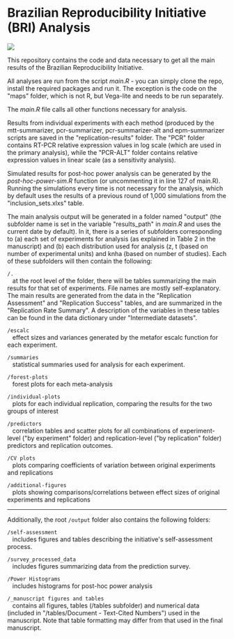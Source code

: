 # Brazilian Reproducibility Initiative (BRI) Analysis
[![](<https://img.shields.io/badge/Dataverse DOI-10.7910/DVN/ZJRDIV-orange>)](https://dataverse.harvard.edu/dataset.xhtml?persistentId=doi:10.7910/DVN/ZJRDIV)

This repository contains the code and data necessary to get all the main results of the Brazilian Reproducibility Initiative.

All analyses are run from the script _main.R_ - you can simply clone the repo, install the required packages and run it. The exception is the code on the "maps" folder, which is not R, but Vega-lite and needs to be run separately. 

The _main.R_ file calls all other functions necessary for analysis.

Results from individual experiments with each method (produced by the mtt-summarizer, pcr-summarizer, pcr-summarizer-alt and epm-summarizer scripts are saved in the "replication-results" folder. The "PCR" folder contains RT-PCR relative expression values in log scale (which are used in the primary analysis), while the "PCR-ALT" folder contains relative expression values in linear scale (as a sensitivity analysis).

Simulated results for post-hoc power analysis can be generated by the _post-hoc-power-sim.R_ function (or uncommenting it in line 127 of main.R). Running the simulations every time is not necessary for the analysis, which by default uses the results of a previous round of 1,000 simulations from the "inclusion_sets.xlxs" table.

The main analysis output will be generated in a folder named "output" (the subfolder name is set in the variable "results_path" in *main.R* and uses the current date by default). In it, there is a series of subfolders corresponding to (a) each set of experiments for analysis (as explained in Table 2 in the manuscript) and (b) each distribution used for analysis (z, t (based on number of experimental units) and knha (based on number of studies). Each of these subfolders will then contain the following:

`/.`  
&nbsp;&nbsp;&nbsp;at the root level of the folder, there will be tables summarizing the main results for that set of experiments. File names are mostly self-explanatory. The main results are generated from the data in the "Replication Assessment" and "Replication Success" tables, and are summarized in the "Replication Rate Summary". A description of the variables in these tables can be found in the data dictionary under "Intermediate datasets".

`/escalc`   
&nbsp;&nbsp;&nbsp;effect sizes and variances generated by the metafor escalc function for each experiment. 

`/summaries`  
&nbsp;&nbsp;&nbsp;statistical summaries used for analysis for each experiment.

`/forest-plots`  
&nbsp;&nbsp;&nbsp;forest plots for each meta-analysis

`/individual-plots`  
&nbsp;&nbsp;&nbsp;plots for each individual replication, comparing the results for the two groups of interest

`/predictors`  
&nbsp;&nbsp;&nbsp;correlation tables and scatter plots for all combinations of experiment-level ("by experiment" folder) and replication-level ("by replication" folder) predictors and replication outcomes.

`/CV plots`  
&nbsp;&nbsp;&nbsp;plots comparing coefficients of variation between original experiments and replications

`/additional-figures`  
&nbsp;&nbsp;&nbsp;plots showing comparisons/correlations between effect sizes of original experiments and replications

- - -

Additionally, the root `/output` folder also contains the following folders:

`/self-assessment`  
&nbsp;&nbsp;&nbsp;includes figures and tables describing the initiative's self-assessment process.

`/survey_processed_data`  
&nbsp;&nbsp;&nbsp;includes figures summarizing data from the prediction survey. 

`/Power Histograms`  
&nbsp;&nbsp;&nbsp;includes histograms for post-hoc power analysis 

`/_manuscript figures and tables`  
&nbsp;&nbsp;&nbsp;contains all figures, tables (/tables subfolder) and numerical data (included in "/tables/Document - Text-Cited Numbers") used in the manuscript. Note that table formatting may differ from that used in the final manuscript.
